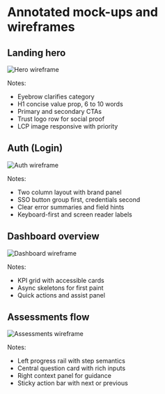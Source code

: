# Annotated mock-ups and wireframes

## Landing hero
![Hero wireframe](https://dummyimage.com/1200x700/0a0a0a/ffffff&text=Hero+layout:+eyebrow+|+H1+value+prop+|+CTA+primary+|+CTA+secondary+|+trust+logos)

Notes:
- Eyebrow clarifies category
- H1 concise value prop, 6 to 10 words
- Primary and secondary CTAs
- Trust logo row for social proof
- LCP image responsive with priority

## Auth (Login)
![Auth wireframe](https://dummyimage.com/1200x700/0a0a0a/ffffff&text=Auth:+brand+panel+left+|+form+right+|+SSO+|+passwordless+|+help)

Notes:
- Two column layout with brand panel
- SSO button group first, credentials second
- Clear error summaries and field hints
- Keyboard-first and screen reader labels

## Dashboard overview
![Dashboard wireframe](https://dummyimage.com/1200x700/0a0a0a/ffffff&text=Dashboard:+KPI+grid+|+recent+activity+|+quick+actions+|+assist)

Notes:
- KPI grid with accessible cards
- Async skeletons for first paint
- Quick actions and assist panel

## Assessments flow
![Assessments wireframe](https://dummyimage.com/1200x700/0a0a0a/ffffff&text=Assessment:+progress+rail+|+question+card+|+context+panel+|+sticky+actions)

Notes:
- Left progress rail with step semantics
- Central question card with rich inputs
- Right context panel for guidance
- Sticky action bar with next or previous
